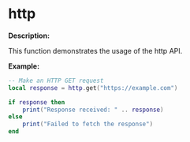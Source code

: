 # http

**Description:**

This function demonstrates the usage of the http API.

**Example:**

```lua
-- Make an HTTP GET request
local response = http.get("https://example.com")

if response then
    print("Response received: " .. response)
else
    print("Failed to fetch the response")
end
```
